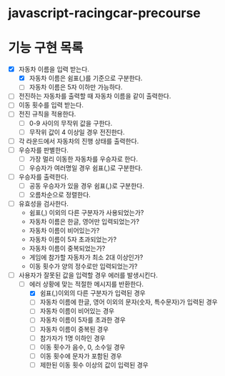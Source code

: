 # javascript-racingcar-precourse

# 기능 구현 목록

- [x] 자동차 이름을 입력 받는다.
  - [x] 자동차 이름은 쉼표(,)를 기준으로 구분한다.
  - [ ] 자동차 이름은 5자 이하만 가능하다.
- [ ] 전진하는 자동차를 출력할 때 자동차 이름을 같이 출력한다.
- [ ] 이동 횟수를 입력 받는다.
- [ ] 전진 규칙을 적용한다.
  - [ ] 0-9 사이의 무작위 값을 구한다.
  - [ ] 무작위 값이 4 이상일 경우 전진한다.
- [ ] 각 라운드에서 자동차의 진행 상태를 출력한다.
- [ ] 우승자를 판별한다.
  - [ ] 가장 멀리 이동한 자동차를 우승자로 한다.
  - [ ] 우승자가 여러명일 경우 쉼표(,)로 구분한다.
- [ ] 우승자를 출력한다.
  - [ ] 공동 우승자가 있을 경우 쉼표(,)로 구분한다.
  - [ ] 오름차순으로 정렬한다.
- [ ] 유효성을 검사한다.
  - 쉼표(,) 이외의 다른 구분자가 사용되었는가?
  - 자동차 이름은 한글, 영어만 입력되었는가?
  - 자동차 이름이 비어있는가?
  - 자동차 이름이 5자 초과되었는가?
  - 자동차 이름이 중복되었는가?
  - 게임에 참가할 자동차가 최소 2대 이상인가?
  - 이동 횟수가 양의 정수로만 입력되었는가?
- [ ] 사용자가 잘못된 값을 입력할 경우 에러를 발생시킨다.
  - [ ] 에러 상황에 맞는 적절한 메시지를 반환한다.
    - [x] 쉼표(,)이외의 다른 구분자가 입력된 경우
    - [ ] 자동차 이름에 한글, 영어 이외의 문자(숫자, 특수문자)가 입력된 경우
    - [ ] 자동차 이름이 비어있는 경우
    - [ ] 자동차 이름이 5자를 초과한 경우
    - [ ] 자동차 이름이 중복된 경우
    - [ ] 참가자가 1명 이하인 경우
    - [ ] 이동 횟수가 음수, 0, 소수일 경우
    - [ ] 이동 횟수에 문자가 포함된 경우
    - [ ] 제한된 이동 횟수 이상의 값이 입력된 경우
